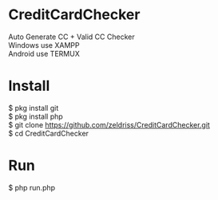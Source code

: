 # CreditCardChecker

Auto Generate CC + Valid CC Checker<br>
Windows use XAMPP<br>
Android use TERMUX<br>

# Install
  
  $ pkg install git<br>
  $ pkg install php<br>
  $ git clone https://github.com/zeldriss/CreditCardChecker.git<br>
  $ cd CreditCardChecker<br>

# Run

  $ php run.php



